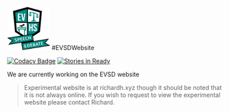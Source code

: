 <img src="./evsdlogo.png" width="100" height="100">
#EVSDWebsite

[![Codacy Badge](https://api.codacy.com/project/badge/Grade/dd460c66b0d6487da12ef55cf8ea0ea2)](https://www.codacy.com/app/aeolyus/EVSDWebsite?utm_source=github.com&amp;utm_medium=referral&amp;utm_content=EVSD/EVSDWebsite&amp;utm_campaign=Badge_Grade)
[![Stories in Ready](https://badge.waffle.io/EVSD/EVSDWebsite.svg?label=ready&title=Ready)](http://waffle.io/EVSD/EVSDWebsite)

We are currently working on the EVSD website
> Experimental website is at richardh.xyz though it should be noted that it is not always online. If you wish to request to view the experimental website please contact Richard.

